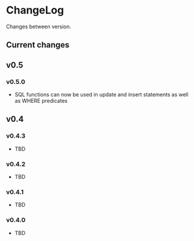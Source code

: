 # ChangeLog

Changes between version.

## Current changes

## v0.5

### v0.5.0

* SQL functions can now be used in update and insert statements as well as WHERE
predicates

## v0.4

### v0.4.3

* TBD

### v0.4.2

* TBD

### v0.4.1

* TBD

### v0.4.0

* TBD
